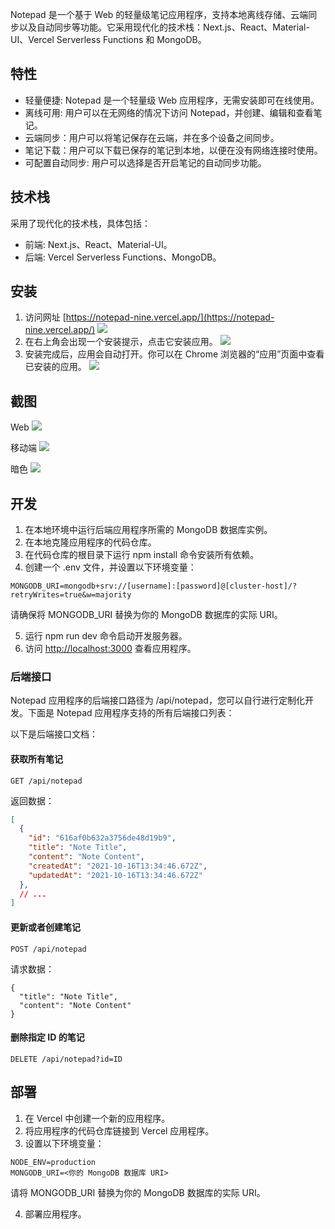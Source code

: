 Notepad 是一个基于 Web 的轻量级笔记应用程序，支持本地离线存储、云端同步以及自动同步等功能。它采用现代化的技术栈：Next.js、React、Material-UI、Vercel Serverless Functions 和 MongoDB。


## 特性
* 轻量便捷: Notepad 是一个轻量级 Web 应用程序，无需安装即可在线使用。
* 离线可用: 用户可以在无网络的情况下访问 Notepad，并创建、编辑和查看笔记。
* 云端同步：用户可以将笔记保存在云端，并在多个设备之间同步。
* 笔记下载：用户可以下载已保存的笔记到本地，以便在没有网络连接时使用。
* 可配置自动同步: 用户可以选择是否开启笔记的自动同步功能。


## 技术栈
采用了现代化的技术栈，具体包括：

* 前端: Next.js、React、Material-UI。
* 后端: Vercel Serverless Functions、MongoDB。

## 安装

1. 访问网址 [https://notepad-nine.vercel.app/](https://notepad-nine.vercel.app/)
![](./screenshots/notepad-install-setp1.png)
2. 在右上角会出现一个安装提示，点击它安装应用。
![](./screenshots/notepad-install-setp2.png)
3. 安装完成后，应用会自动打开。你可以在 Chrome 浏览器的“应用”页面中查看已安装的应用。
![](./screenshots/notepad-pwa.png)


## 截图
Web
![](./screenshots/web-note.png)

移动端
![](./screenshots/mobile-note.png)


暗色
![](./screenshots/dark-mode.gif)

## 开发
1. 在本地环境中运行后端应用程序所需的 MongoDB 数据库实例。
2. 在本地克隆应用程序的代码仓库。
3. 在代码仓库的根目录下运行 npm install 命令安装所有依赖。
4. 创建一个 .env 文件，并设置以下环境变量：
```.dotenv
MONGODB_URI=mongodb+srv://[username]:[password]@[cluster-host]/?retryWrites=true&w=majority
```
请确保将 MONGODB_URI 替换为你的 MongoDB 数据库的实际 URI。

5. 运行 npm run dev 命令启动开发服务器。
6. 访问 [http://localhost:3000](http://localhost:3000) 查看应用程序。


### 后端接口
Notepad 应用程序的后端接口路径为 /api/notepad，您可以自行进行定制化开发。下面是 Notepad 应用程序支持的所有后端接口列表：

以下是后端接口文档：

#### 获取所有笔记
```
GET /api/notepad
```
返回数据：
```json
[
  {
    "id": "616af0b632a3756de48d19b9",
    "title": "Note Title",
    "content": "Note Content",
    "createdAt": "2021-10-16T13:34:46.672Z",
    "updatedAt": "2021-10-16T13:34:46.672Z"
  },
  // ...
]
```

#### 更新或者创建笔记
```
POST /api/notepad
```
请求数据：
```
{
  "title": "Note Title",
  "content": "Note Content"
}
```

#### 删除指定 ID 的笔记
```
DELETE /api/notepad?id=ID
```


## 部署
1. 在 Vercel 中创建一个新的应用程序。
2. 将应用程序的代码仓库链接到 Vercel 应用程序。
3. 设置以下环境变量：
```
NODE_ENV=production
MONGODB_URI=<你的 MongoDB 数据库 URI>
```
请将 MONGODB_URI 替换为你的 MongoDB 数据库的实际 URI。

4. 部署应用程序。